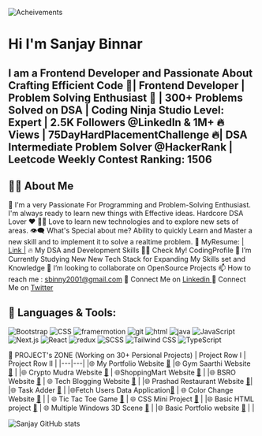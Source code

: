 ![Acheivements](https://github.com/Binnar81/Binnar81/blob/b63721615d8c57abaf5520f8ea32da8c9479db48/Images/Hardwork.png)

# Hi  I'm Sanjay Binnar
## I am a Frontend Developer and  Passionate About Crafting Efficient Code 🚀| Frontend Developer  | Problem Solving Enthusiast 🧠  | 300+ Problems Solved on DSA | Coding Ninja Studio Level: Expert | 2.5K Followers @LinkedIn & 1M+ 🔥 Views  | 75DayHardPlacementChallenge 🔥| DSA Intermediate Problem Solver @HackerRank | Leetcode Weekly Contest Ranking: 1506

## 🙋‍♂️ About Me

🥋 I'm a very Passionate For Programming and Problem-Solving Enthusiast. I'm always ready to learn new things with Effective ideas. Hardcore DSA Lover ❤
👨‍💻 Love to learn new technologies and to explore new sets of areas.
👁‍🗨 What's Special about me?
Ability to quickly Learn and Master a new skill and to implement it to solve a realtime problem.
📔 MyResume: [| Link |](https://drive.google.com/file/d/1LWeNSOpk6muZH-wTZ6evVHOGfCCApos7/view)
🔥 My DSA and Development Skills
👨‍💻 Check My! CodingProfile
📘 I’m Currently Studying New New Tech Stack for Expanding My Skills set and Knowledge
👯 I’m looking to collaborate on OpenSource Projects
📫 How to reach me : sbinny2001@gmail.com
🔗 Connect Me on [Linkedin ]((https://www.linkedin.com/in/sanjay-binnar/))
🔗 Connect Me on [Twitter](https://twitter.com/sanjay_binnar)

## 🚀 Languages & Tools: 
![Bootstrap](https://github.com/Binnar81/Binnar81/blob/b63721615d8c57abaf5520f8ea32da8c9479db48/Images/bootstrap.jpeg) ![CSS](https://github.com/Binnar81/Binnar81/blob/b63721615d8c57abaf5520f8ea32da8c9479db48/Images/CSS3.png) ![framermotion](https://github.com/Binnar81/Binnar81/blob/b63721615d8c57abaf5520f8ea32da8c9479db48/Images/framermotion.jpeg) ![git](https://github.com/Binnar81/Binnar81/blob/b63721615d8c57abaf5520f8ea32da8c9479db48/Images/git.png) ![html](https://github.com/Binnar81/Binnar81/blob/b63721615d8c57abaf5520f8ea32da8c9479db48/Images/html5.png) ![java](https://github.com/Binnar81/Binnar81/blob/b63721615d8c57abaf5520f8ea32da8c9479db48/Images/java.png) ![JavaScript](https://github.com/Binnar81/Binnar81/blob/b63721615d8c57abaf5520f8ea32da8c9479db48/Images/js.jpeg) ![Next.js](https://github.com/Binnar81/Binnar81/blob/b63721615d8c57abaf5520f8ea32da8c9479db48/Images/Next.png) ![React](https://github.com/Binnar81/Binnar81/blob/b63721615d8c57abaf5520f8ea32da8c9479db48/Images/react.png) ![redux](https://github.com/Binnar81/Binnar81/blob/b63721615d8c57abaf5520f8ea32da8c9479db48/Images/redux.png) ![SCSS](https://github.com/Binnar81/Binnar81/blob/b63721615d8c57abaf5520f8ea32da8c9479db48/Images/SCSS.png) ![Tailwind CSS](https://github.com/Binnar81/Binnar81/blob/b63721615d8c57abaf5520f8ea32da8c9479db48/Images/Tailwindcss.png)   ![TypeScript](https://github.com/Binnar81/Binnar81/blob/b63721615d8c57abaf5520f8ea32da8c9479db48/Images/typescript.png)



📝 PROJECT's ZONE (Working on 30+ Persional Projects)
| Project Row I | 	Project Row II |
|---|---|
|🌐 My Portfolio Website [🔗](https://github.com/Binnar81/My-Portfolio-website)	 |🌐 Gym Saarthi Website [🔗](https://github.com/Binnar81/GymSaarthi) |
|🌐 Crypto Mudra Website [🔗](https://github.com/Binnar81/CryptoMudra-Website) |	🌐ShoppingMart Website [🔗](https://github.com/Binnar81/ShoppingMart-Website) |
|🌐 BSRO Website [🔗](https://github.com/Binnar81/BSRO_Website)	| 🌐 Tech Blogging Website [🔗](https://github.com/Binnar81techbloggingwebsite) |
|🌐 Prashad Restaurant Website [🔗](https://github.com/Binnar81/Prashad_Restaurant)|
|🌐 Task Adder [🔗](https://github.com/Binnar81/TaskAdder) | 
|🌐Fetch Users Data Application[🔗](https://github.com/Binnar81fetchUserData-webApplication) |	🌐  Color Change Website [🔗](https://github.com/Binnar81/colorchange_website) |
| 🌐 Tic Tac Toe Game [🔗](https://github.com/Binnar81/Tic-Tac-Toe-Game) |	🌐 CSS Mini Project [🔗](https://github.com/Binnar81/CSS-Mini-Project) |
|🌐 Basic HTML project [🔗](https://github.com/Binnar81/BasicHtmlProject) |	🌐 Multiple Windows 3D Scene [🔗](https://github.com/Binnar81/multipleWindow3dScene) |
|🌐 Basic Portfolio website [🔗](https://github.com/Binnar81/My-Portfolio-)	|  |




![Sanjay GitHub stats](https://github-readme-stats.vercel.app/api?username=Binnar81&hide=contribs,prs)



